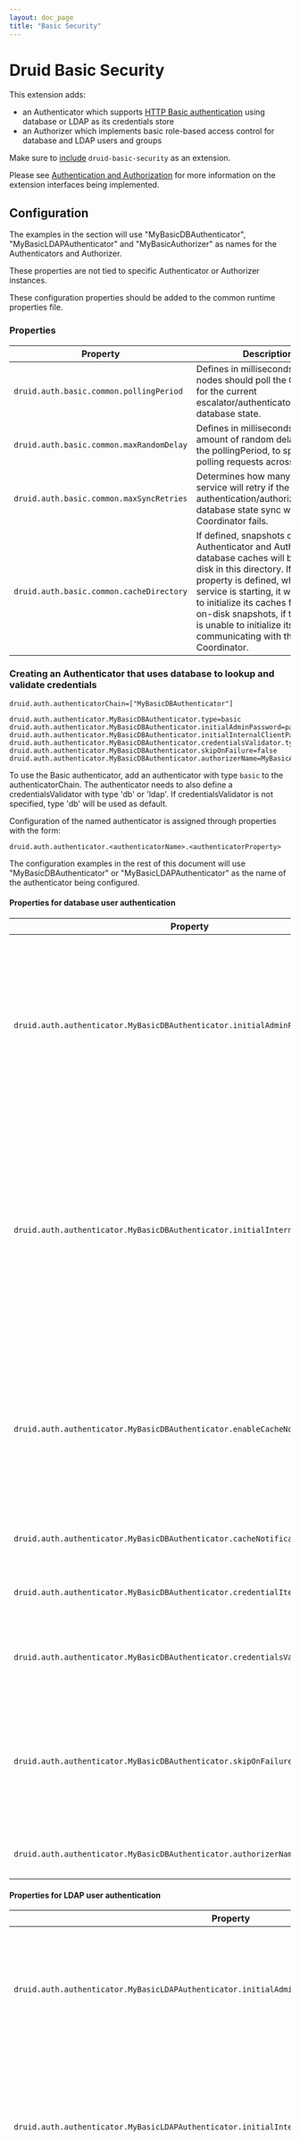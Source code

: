 ```yaml
---
layout: doc_page
title: "Basic Security"
---
```


<!--
  ~ Licensed to the Apache Software Foundation (ASF) under one
  ~ or more contributor license agreements.  See the NOTICE file
  ~ distributed with this work for additional information
  ~ regarding copyright ownership.  The ASF licenses this file
  ~ to you under the Apache License, Version 2.0 (the
  ~ "License"); you may not use this file except in compliance
  ~ with the License.  You may obtain a copy of the License at
  ~
  ~   http://www.apache.org/licenses/LICENSE-2.0
  ~
  ~ Unless required by applicable law or agreed to in writing,
  ~ software distributed under the License is distributed on an
  ~ "AS IS" BASIS, WITHOUT WARRANTIES OR CONDITIONS OF ANY
  ~ KIND, either express or implied.  See the License for the
  ~ specific language governing permissions and limitations
  ~ under the License.
  -->

# Druid Basic Security

This extension adds:
- an Authenticator which supports [HTTP Basic authentication](https://en.wikipedia.org/wiki/Basic_access_authentication) using database or LDAP as its credentials store
- an Authorizer which implements basic role-based access control for database and LDAP users and groups

Make sure to [include](../../operations/including-extensions.html) `druid-basic-security` as an extension.

Please see [Authentication and Authorization](../../design/auth.html) for more information on the extension interfaces being implemented.

## Configuration

The examples in the section will use "MyBasicDBAuthenticator", "MyBasicLDAPAuthenticator" and "MyBasicAuthorizer" as names for the Authenticators and Authorizer.

These properties are not tied to specific Authenticator or Authorizer instances.

These configuration properties should be added to the common runtime properties file.

### Properties
|Property|Description|Default|required|
|--------|-----------|-------|--------|
|`druid.auth.basic.common.pollingPeriod`|Defines in milliseconds how often nodes should poll the Coordinator for the current escalator/authenticator/authorizer database state.|60000|No|
|`druid.auth.basic.common.maxRandomDelay`|Defines in milliseconds the amount of random delay to add to the pollingPeriod, to spread polling requests across time.|6000|No|
|`druid.auth.basic.common.maxSyncRetries`|Determines how many times a service will retry if the authentication/authorization database state sync with the Coordinator fails.|10|No|
|`druid.auth.basic.common.cacheDirectory`|If defined, snapshots of the basic Authenticator and Authorizer database caches will be stored on disk in this directory. If this property is defined, when a service is starting, it will attempt to initialize its caches from these on-disk snapshots, if the service is unable to initialize its state by communicating with the Coordinator.|null|No|


### Creating an Authenticator that uses database to lookup and validate credentials
```
druid.auth.authenticatorChain=["MyBasicDBAuthenticator"]

druid.auth.authenticator.MyBasicDBAuthenticator.type=basic
druid.auth.authenticator.MyBasicDBAuthenticator.initialAdminPassword=password1
druid.auth.authenticator.MyBasicDBAuthenticator.initialInternalClientPassword=password2
druid.auth.authenticator.MyBasicDBAuthenticator.credentialsValidator.type=db
druid.auth.authenticator.MyBasicDBAuthenticator.skipOnFailure=false
druid.auth.authenticator.MyBasicDBAuthenticator.authorizerName=MyBasicAuthorizer
```

To use the Basic authenticator, add an authenticator with type `basic` to the authenticatorChain.
The authenticator needs to also define a credentialsValidator with type 'db' or 'ldap'.
If credentialsValidator is not specified, type 'db' will be used as default.

Configuration of the named authenticator is assigned through properties with the form:

```
druid.auth.authenticator.<authenticatorName>.<authenticatorProperty>
```

The configuration examples in the rest of this document will use "MyBasicDBAuthenticator" or "MyBasicLDAPAuthenticator" as the name of the authenticator being configured.


#### Properties for database user authentication
|Property|Description|Default|required|
|--------|-----------|-------|--------|
|`druid.auth.authenticator.MyBasicDBAuthenticator.initialAdminPassword`|Initial [Password Provider](../../operations/password-provider.html) for the automatically created default admin user. If no password is specified, the default admin user will not be created. If the default admin user already exists, setting this property will not affect its password.|null|No|
|`druid.auth.authenticator.MyBasicDBAuthenticator.initialInternalClientPassword`|Initial [Password Provider](../../operations/password-provider.html) for the default internal system user, used for internal node communication. If no password is specified, the default internal system user will not be created. If the default internal system user already exists, setting this property will not affect its password.|null|No|
|`druid.auth.authenticator.MyBasicDBAuthenticator.enableCacheNotifications`|If true, the Coordinator will notify Druid nodes whenever a configuration change to this Authenticator occurs, allowing them to immediately update their state without waiting for polling.|true|No|
|`druid.auth.authenticator.MyBasicDBAuthenticator.cacheNotificationTimeout`|The timeout in milliseconds for the cache notifications.|5000|No|
|`druid.auth.authenticator.MyBasicDBAuthenticator.credentialIterations`|Number of iterations to use for password hashing.|10000|No|
|`druid.auth.authenticator.MyBasicDBAuthenticator.credentialsValidator.type`|The type of credentials store (db) to validate requests credentials.|db|No|
|`druid.auth.authenticator.MyBasicDBAuthenticator.skipOnFailure`|If true and the request credential doesn't exists or isn't fully configured in the credentials store, the request will proceed to next Authenticator in the chain.|false|No|
|`druid.auth.authenticator.MyBasicDBAuthenticator.authorizerName`|Authorizer that requests should be directed to|N/A|Yes|

#### Properties for LDAP user authentication
|Property|Description|Default|required|
|--------|-----------|-------|--------|
|`druid.auth.authenticator.MyBasicLDAPAuthenticator.initialAdminPassword`|Initial [Password Provider](../../operations/password-provider.html) for the automatically created default admin user. If no password is specified, the default admin user will not be created. If the default admin user already exists, setting this property will not affect its password.|null|No|
|`druid.auth.authenticator.MyBasicLDAPAuthenticator.initialInternalClientPassword`|Initial [Password Provider](../../operations/password-provider.html) for the default internal system user, used for internal node communication. If no password is specified, the default internal system user will not be created. If the default internal system user already exists, setting this property will not affect its password.|null|No|
|`druid.auth.authenticator.MyBasicLDAPAuthenticator.enableCacheNotifications`|If true, the Coordinator will notify Druid nodes whenever a configuration change to this Authenticator occurs, allowing them to immediately update their state without waiting for polling.|true|No|
|`druid.auth.authenticator.MyBasicLDAPAuthenticator.cacheNotificationTimeout`|The timeout in milliseconds for the cache notifications.|5000|No|
|`druid.auth.authenticator.MyBasicLDAPAuthenticator.credentialIterations`|Number of iterations to use for password hashing.|10000|No|
|`druid.auth.authenticator.MyBasicLDAPAuthenticator.credentialsValidator.type`|The type of credentials store (ldap) to validate requests credentials.|db|No|
|`druid.auth.authenticator.MyBasicLDAPAuthenticator.credentialsValidator.url`|URL of the LDAP server.|null|Yes|
|`druid.auth.authenticator.MyBasicLDAPAuthenticator.credentialsValidator.bindUser`|LDAP bind user username.|null|Yes|
|`druid.auth.authenticator.MyBasicLDAPAuthenticator.credentialsValidator.bindPassword`|[Password Provider](../../operations/password-provider.html) LDAP bind user password.|null|Yes|
|`druid.auth.authenticator.MyBasicLDAPAuthenticator.credentialsValidator.baseDn`|The point from where the LDAP server will search for users.|null|Yes|
|`druid.auth.authenticator.MyBasicLDAPAuthenticator.credentialsValidator.userSearch`|The filter/expression to use for the search. For example, (&(sAMAccountName=%s)(objectClass=user))|null|Yes|
|`druid.auth.authenticator.MyBasicLDAPAuthenticator.credentialsValidator.userAttribute`|The attribute id identifying the attribute that will be returned as part of the search. For example, sAMAccountName. |null|Yes|
|`druid.auth.authenticator.MyBasicLDAPAuthenticator.credentialsValidator.groupFilters`|Array of filters used to filter out the allowed set of groups returned from search. Filters can be begin with *, or end with ,* to provide configurational flexibility.|null|Yes|
|`druid.auth.authenticator.MyBasicLDAPAuthenticator.credentialsValidator.credentialVerifyDuration`|The duration in seconds for how long valid credentials are verifiable within the cache when not requested.|600|No|
|`druid.auth.authenticator.MyBasicLDAPAuthenticator.credentialsValidator.credentialMaxDuration`|The max duration in seconds for valid credentials that can reside in cache regardless of how often they are requested.|3600|No|
|`druid.auth.authenticator.MyBasicLDAPAuthenticator.credentialsValidator.credentialCacheSize`|The valid credentials cache size. The cache uses a LRU policy.|100|No|
|`druid.auth.authenticator.MyBasicLDAPAuthenticator.skipOnFailure`|If true and the request credential doesn't exists or isn't fully configured in the credentials store, the request will proceed to next Authenticator in the chain.|false|No|
|`druid.auth.authenticator.MyBasicLDAPAuthenticator.authorizerName`|Authorizer that requests should be directed to.|N/A|Yes|

### Creating an Escalator

```
# Escalator
druid.escalator.type=basic
druid.escalator.internalClientUsername=druid_system
druid.escalator.internalClientPassword=password2
druid.escalator.authorizerName=MyBasicAuthorizer
```

#### Properties
|Property|Description|Default|required|
|--------|-----------|-------|--------|
|`druid.escalator.internalClientUsername`|The escalator will use this username for requests made as the internal systerm user.|n/a|Yes|
|`druid.escalator.internalClientPassword`|The escalator will use this [Password Provider](../../operations/password-provider.html) for requests made as the internal system user.|n/a|Yes|
|`druid.escalator.authorizerName`|Authorizer that requests should be directed to.|n/a|Yes|
|`druid.escalator.enableCacheNotifications`|If true, the Coordinator will notify Druid nodes whenever a configuration change to this Escalator occurs, allowing them to immediately update their state without waiting for polling.|true|No|
|`druid.escalator.cacheNotificationTimeout`|The timeout in milliseconds for the cache notifications.|5000|No|
|`druid.escalator.internalClientCredentialPoll`|Defines in seconds how often Escalator will poll for its current internal client credentials|10|No|


### Creating an Authorizer
```
druid.auth.authorizers=["MyBasicAuthorizer"]

druid.auth.authorizer.MyBasicAuthorizer.type=basic
```

To use the Basic authorizer, add an authorizer with type `basic` to the authorizers list.

Configuration of the named authorizer is assigned through properties with the form:

```
druid.auth.authorizer.<authorizerName>.<authorizerProperty>
```

#### Properties
|Property|Description|Default|required|
|--------|-----------|-------|--------|
|`druid.auth.authorizer.MyBasicAuthorizer.enableCacheNotifications`|If true, the Coordinator will notify Druid nodes whenever a configuration change to this Authorizer occurs, allowing them to immediately update their state without waiting for polling.|true|No|
|`druid.auth.authorizer.MyBasicAuthorizer.cacheNotificationTimeout`|The timeout in milliseconds for the cache notifications.|5000|No|
|`druid.auth.authorizer.MyBasicAuthorizer.initialAdminUser`|The initial admin user with role defined in initialAdminRole property if specified, otherwise the default admin role will be assigned.|admin|No|
|`druid.auth.authorizer.MyBasicAuthorizer.initialAdminRole`|The initial admin role to create if it doesn't already exists.|admin|No|
|`druid.auth.authorizer.MyBasicAuthorizer.initialAdminGroupMapping`|The initial admin group mapping with role defined in initialAdminRole property if specified, otherwise the default admin role will be assigned.|admin|No|

## Usage

### Coordinator Security API
To use these APIs, a user needs read/write permissions for the CONFIG resource type with name "security".

#### Authentication API

Root path: `/druid-ext/basic-security/authentication`

Each API endpoint includes {authenticatorName}, specifying which Authenticator instance is being configured.

##### User/Credential Management
`GET(/druid-ext/basic-security/authentication/db/{authenticatorName}/users)`
Return a list of all user names.

`GET(/druid-ext/basic-security/authentication/db/{authenticatorName}/users/{userName})`
Return the name and credentials information of the user with name {userName}

`POST(/druid-ext/basic-security/authentication/db/{authenticatorName}/users/{userName})`
Create a new user with name {userName}

`DELETE(/druid-ext/basic-security/authentication/db/{authenticatorName}/users/{userName})`
Delete the user with name {userName}

`POST(/druid-ext/basic-security/authentication/db/{authenticatorName}/users/{userName}/credentials)`
Assign a password used for HTTP basic authentication for {userName}
Content: JSON password request object
Example request body:
```
{
  "password": "helloworld"
}
```

`GET(/druid-ext/basic-security/authentication/db/{authenticatorName}/config)`
Return the authenticator current set of updatable configuration.

`POST(/druid-ext/basic-security/authentication/db/{authenticatorName}/config)`
Update the authenticator current set of updatable configuration.
Content: JSON config request object
Example request body:
```
{
    "url": "ldaps://host:port",
    "bindUser": "DHC\\username",
    "bindPassword": "password",
    "baseDn": "DC=corp,DC=company,DC=com",
    "userSearch": "(&(sAMAccountName=%s)(objectClass=user))",
    "userAttribute": "sAMAccountName",
    "groupFilters": [
        "*,OU=Groupings,DC=corp,DC=company,DC=com"
    ]
}
```

##### Cache Load Status
`GET(/druid-ext/basic-security/authentication/loadStatus)`
Return the current load status of the local caches of the authentication database.

#### Authorization API

Root path: `/druid-ext/basic-security/authorization`

Each API endpoint includes {authorizerName}, specifying which Authorizer instance is being configured.

##### User Creation/Deletion
`GET(/druid-ext/basic-security/authorization/db/{authorizerName}/users)`
Return a list of all user names.

`GET(/druid-ext/basic-security/authorization/db/{authorizerName}/users/{userName})`
Return the name and role information of the user with name {userName}

`POST(/druid-ext/basic-security/authorization/db/{authorizerName}/users/{userName})`
Create a new user with name {userName}

`DELETE(/druid-ext/basic-security/authorization/db/{authorizerName}/users/{userName})`
Delete the user with name {userName}

##### Group mapping Creation/Deletion
`GET(/druid-ext/basic-security/authorization/db/{authorizerName}/groupmappings)`
Return a list of all group mappings.

`GET(/druid-ext/basic-security/authorization/db/{authorizerName}/groupmappings/{groupMappingName})`
Return the group mapping and role information of the group mapping with name {groupMappingName}

`POST(/druid-ext/basic-security/authorization/db/{authorizerName}/groupmappings/{groupMappingName})`
Create a new group mapping with name {groupMappingName}
Content: JSON group mapping object
Example request body:

```
{
    "name": "user",
    "groupPattern": "CN=aaa,OU=aaa,OU=Groupings,DC=corp,DC=company,DC=com",
    "roles": [
        "user"
    ]
}
```

`DELETE(/druid-ext/basic-security/authorization/db/{authorizerName}/groupmappings/{groupMappingName})`
Delete the group mapping with name {groupMappingName}

#### Role Creation/Deletion
`GET(/druid-ext/basic-security/authorization/db/{authorizerName}/roles)`
Return a list of all role names.

`GET(/druid-ext/basic-security/authorization/db/{authorizerName}/roles/{roleName})`
Return name and permissions for the role named {roleName}

`POST(/druid-ext/basic-security/authorization/db/{authorizerName}/roles/{roleName})`
Create a new role with name {roleName}.
Content: username string

`DELETE(/druid-ext/basic-security/authorization/db/{authorizerName}/roles/{roleName})`
Delete the role with name {roleName}.


#### Role Assignment
`POST(/druid-ext/basic-security/authorization/db/{authorizerName}/users/{userName}/roles/{roleName})`
Assign role {roleName} to user {userName}.

`DELETE(/druid-ext/basic-security/authorization/db/{authorizerName}/users/{userName}/roles/{roleName})`
Unassign role {roleName} from user {userName}

`POST(/druid-ext/basic-security/authorization/db/{authorizerName}/groupmappings/{groupMappingName}/roles/{roleName})`
Assign role {roleName} to group mapping {groupMappingName}.

`DELETE(/druid-ext/basic-security/authorization/db/{authorizerName}/groupmappings/{groupMappingName}/roles/{roleName})`
Unassign role {roleName} from group mapping {groupMappingName}


#### Permissions
`POST(/druid-ext/basic-security/authorization/db/{authorizerName}/roles/{roleName}/permissions)`
Set the permissions of {roleName}. This replaces the previous set of permissions on the role.

Content: List of JSON Resource-Action objects, e.g.:
```
[
{
  "resource": {
    "name": "wiki.*",
    "type": "DATASOURCE"
  },
  "action": "READ"
},
{
  "resource": {
    "name": "wikiticker",
    "type": "DATASOURCE"
  },
  "action": "WRITE"
}
]
```

The "name" field for resources in the permission definitions are regexes used to match resource names during authorization checks.

Please see [Defining permissions](#defining-permissions) for more details.

##### Cache Load Status
`GET(/druid-ext/basic-security/authorization/loadStatus)`
Return the current load status of the local caches of the authorization database.

## Default user accounts

### Authenticator
If `druid.auth.authenticator.<authenticator-name>.initialAdminPassword` is set, a default admin user named "admin" will be created, with the specified initial password. If this configuration is omitted, the "admin" user will not be created.

If `druid.auth.authenticator.<authenticator-name>.initialInternalClientPassword` is set, a default internal system user named "druid_system" will be created, with the specified initial password. If this configuration is omitted, the "druid_system" user will not be created.


### Authorizer

Each Authorizer will always have a default "admin" and "druid_system" user with full privileges.

## Defining permissions

There are two action types in Druid: READ and WRITE

There are three resource types in Druid: DATASOURCE, CONFIG, and STATE.

### DATASOURCE
Resource names for this type are datasource names. Specifying a datasource permission allows the administrator to grant users access to specific datasources.

### CONFIG
There are two possible resource names for the "CONFIG" resource type, "CONFIG" and "security". Granting a user access to CONFIG resources allows them to access the following endpoints.

"CONFIG" resource name covers the following endpoints:

|Endpoint|Node Type|
|--------|---------|
|`/druid/coordinator/v1/config`|coordinator|
|`/druid/indexer/v1/worker`|overlord|
|`/druid/indexer/v1/worker/history`|overlord|
|`/druid/worker/v1/disable`|middleManager|
|`/druid/worker/v1/enable`|middleManager|

"security" resource name covers the following endpoint:

|Endpoint|Node Type|
|--------|---------|
|`/druid-ext/basic-security/authentication`|coordinator|
|`/druid-ext/basic-security/authorization`|coordinator|

### STATE
There is only one possible resource name for the "STATE" config resource type, "STATE". Granting a user access to STATE resources allows them to access the following endpoints.

"STATE" resource name covers the following endpoints:

|Endpoint|Node Type|
|--------|---------|
|`/druid/coordinator/v1`|coordinator|
|`/druid/coordinator/v1/rules`|coordinator|
|`/druid/coordinator/v1/rules/history`|coordinator|
|`/druid/coordinator/v1/servers`|coordinator|
|`/druid/coordinator/v1/tiers`|coordinator|
|`/druid/broker/v1`|broker|
|`/druid/v2/candidates`|broker|
|`/druid/indexer/v1/leader`|overlord|
|`/druid/indexer/v1/isLeader`|overlord|
|`/druid/indexer/v1/action`|overlord|
|`/druid/indexer/v1/workers`|overlord|
|`/druid/indexer/v1/scaling`|overlord|
|`/druid/worker/v1/enabled`|middleManager|
|`/druid/worker/v1/tasks`|middleManager|
|`/druid/worker/v1/task/{taskid}/shutdown`|middleManager|
|`/druid/worker/v1/task/{taskid}/log`|middleManager|
|`/druid/historical/v1`|historical|
|`/druid-internal/v1/segments/`|historical|
|`/druid-internal/v1/segments/`|peon|
|`/druid-internal/v1/segments/`|realtime|
|`/status`|all process types|

### HTTP methods

For information on what HTTP methods are supported on a particular request endpoint, please refer to the [API documentation](../../operations/api-reference.html).

GET requires READ permission, while POST and DELETE require WRITE permission.

## Configuration Propagation

To prevent excessive load on the Coordinator, the Authenticator and Authorizer user/role database state is cached on each Druid node.

Each node will periodically poll the Coordinator for the latest database state, controlled by the `druid.auth.basic.common.pollingPeriod` and `druid.auth.basic.common.maxRandomDelay` properties.

When a configuration update occurs, the Coordinator can optionally notify each node with the updated database state. This behavior is controlled by the `enableCacheNotifications` and `cacheNotificationTimeout` properties on Authenticators and Authorizers.

Note that because of the caching, changes made to the user/role database may not be immediately reflected at each Druid node.
